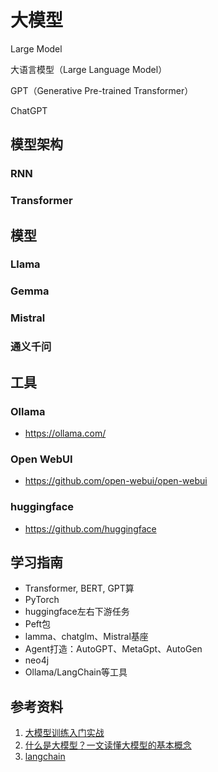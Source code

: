 # 大模型

Large Model

大语言模型（Large Language Model）

GPT（Generative Pre-trained Transformer）

ChatGPT

## 模型架构

### RNN

### Transformer

## 模型

### Llama

### Gemma

### Mistral

### 通义千问

## 工具

### Ollama

* https://ollama.com/

### Open WebUI

* https://github.com/open-webui/open-webui

### huggingface

* https://github.com/huggingface

## 学习指南

* Transformer, BERT, GPT算
* PyTorch
* huggingface左右下游任务
* Peft包
* lamma、chatglm、Mistral基座
* Agent打造：AutoGPT、MetaGpt、AutoGen
* neo4j
* Ollama/LangChain等工具

## 参考资料

1. [大模型训练入门实战](https://techdiylife.github.io/big-model-training)
2. [什么是大模型？一文读懂大模型的基本概念](https://xie.infoq.cn/article/c73d7cd6c89fa88279e6e0afe)
3. [langchain](https://github.com/langchain-ai/langchain)
